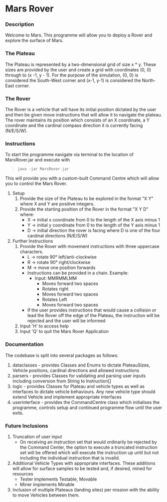 # Mars Rover

### Description

Welcome to Mars. This programme will allow you to deploy a Rover and explore the surface of Mars.

### The Plateau

The Plateau is represented by a two-dimensional grid of size x * y. These sizes are provided by the user and create a grid with coordinates (0, 0) through to (x -1, y - 1).
For the purpose of the simulation, (0, 0) is considered the South-West corner and (x-1, y-1) is considered the North-East corner.

### The Rover

The Rover is a vehicle that will have its initial position dictated by the user and then be given move instructions that will allow it to navigate the plateau.
The rover maintains its position which consists of an X coordinate, a Y coordinate and the cardinal compass direction it is currently facing (N/E/S/W).

### Instructions

To start the programme navigate via terminal to the location of MarsRover.jar and execute with

> `java -jar MarsRover.jar`

This will provide you with a custom-built Command Centre which will allow you to control the Mars Rover.

1. Setup
   1. Provide the size of the Plateau to be explored in the format "X Y" where X and Y are positive integers.
   2. Provide the starting position of the Rover in the format "X Y D" where:
      - X -> initial x coordinate from 0 to the length of the X axis minus 1
      - Y -> initial y coordinate from 0 to the length of the Y axis minus 1
      - D -> initial direction the rover is facing where D is one of the four cardinal directions (N/E/S/W)
2. Further Instructions
   1. Provide the Rover with movement instructions with three uppercase characters.
      - L -> rotate 90&deg; left/anti-clockwise
      - R -> rotate 90&deg; right/clockwise
      - M -> move one position forwards
      - Instructions can be provided in a chain. Example:
        - Input: MMRMMLMM
          - Moves forward two spaces
          - Rotates right
          - Moves forward two spaces
          - Rotates Left
          - Moves forward two spaces
      - If the user provides instructions that would cause a collision or lead the Rover off the edge of the Plateau, the instruction will be rejected and the user will be informed
   2. Input 'H' to access help
   3. Input 'Q' to quit the Mars Rover Application


### Documentation

The codebase is split into several packages as follows:

1. dataclasses - provides Classes and Enums to dictate PlateauSizes, Vehicle positions, cardinal directions and allowed instructions
2. parsers - provides Classes for validating and parsing user inputs including conversion from String to Instruction[]
3. logic - provides Classes for Plateau and vehicle types as well as interfaces to dictate vehicle behaviours. Any new vehicle type should extend Vehicle and implement appropriate interfaces
4. userinterface - provides the CommandCentre class which initialises the programme, controls setup and continued programme flow until the user exits.

### Future Inclusions

1. Truncation of user input
   - On receiving an instruction set that would ordinarily be rejected by the Command Center, the option to execute a truncated instruction set will be offered which will execute the instruction up until but not including the individual instruction that is invalid.
2. Additional Vehicle Types with appropriate interfaces. These additions will allow for surface samples to be tested and, if desired, mined for resources
   - Tester implements Testable, Movable
   - Miner implements Minable
3. Inclusion of multiple Plateaus (landing sites) per mission with the ability to move Vehicles between them.
